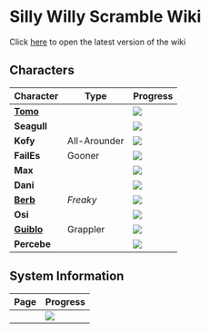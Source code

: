 # Silly Willy Scramble Wiki
Click [here](https://brewffee.github.io/SillyWillyScrambleWiki/) to open the latest version of the wiki

## Characters
| Character                                                                              | Type         | Progress                           |
|----------------------------------------------------------------------------------------|--------------|------------------------------------|
| **[Tomo](https://brewffee.github.io/SillyWillyScrambleWiki/characters/tomo.html)**     |              | ![](https://geps.dev/progress/70)  |
| **Seagull**                                                                            |              | ![](https://geps.dev/progress/10)  |
| **Kofy**                                                                               | All-Arounder | ![](https://geps.dev/progress/3)   |
| **FailEs**                                                                             | Gooner       | ![](https://geps.dev/progress/5)   |
| **Max**                                                                                |              | ![](https://geps.dev/progress/0)   |
| **Dani**                                                                               |              | ![](https://geps.dev/progress/0)   |
| **[Berb](https://brewffee.github.io/SillyWillyScrambleWiki/characters/berb.html)**     | _Freaky_     | ![](https://geps.dev/progress/90)  |
| **Osi**                                                                                |              | ![](https://geps.dev/progress/0)   |
| **[Guiblo](https://brewffee.github.io/SillyWillyScrambleWiki/characters/guiblo.html)** | Grappler     | ![](https://geps.dev/progress/100) |
| **Percebe**                                                                            |              | ![](https://geps.dev/progress/2)   |

## System Information
| Page | Progress                         |
|------|----------------------------------|
|      | ![](https://geps.dev/progress/0) |
